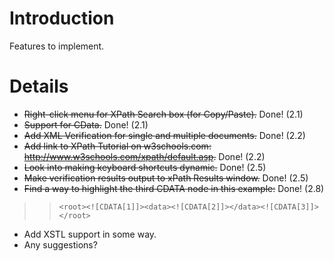 # Introduction #

Features to implement.

# Details #

  * ~~Right-click menu for XPath Search box (for Copy/Paste).~~ Done! (2.1)
  * ~~Support for CData.~~ Done! (2.1)
  * ~~Add XML Verification for single and multiple documents.~~ Done! (2.2)
  * ~~Add link to XPath Tutorial on w3schools.com: http://www.w3schools.com/xpath/default.asp.~~ Done! (2.2)
  * ~~Look into making keyboard shortcuts dynamic.~~ Done! (2.5)
  * ~~Make verification results output to xPath Results window.~~ Done! (2.5)
  * ~~Find a way to highlight the third CDATA node in this example:~~ Done! (2.8)
> > `<root><![CDATA[1]]><data><![CDATA[2]]></data><![CDATA[3]]></root>`
  * Add XSTL support in some way.
  * Any suggestions?